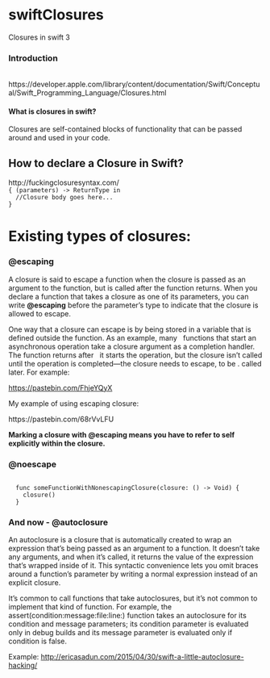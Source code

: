 # swiftClosures
Closures in swift 3 </br>

<h3><b> Introduction </b></h3></br>
https://developer.apple.com/library/content/documentation/Swift/Conceptual/Swift_Programming_Language/Closures.html

<h4> What is closures in swift? </h4>

  Closures are self-contained blocks of functionality that can be passed around and used in your code.
<h2><b> How to declare a Closure in Swift? </b></h2>
http://fuckingclosuresyntax.com/

<code>
{ (parameters) -> ReturnType in
  //Closure body goes here...
}
</code>

<h1><b> Existing types of closures: </b></h1>

<h3> @escaping </h3>

<p> A closure is said to escape a function when the closure is passed as an argument to the function, but is called after the     function returns. When you declare a function that takes a closure as one of its parameters, you can write <b>@escaping</b>   before   the parameter’s type to indicate that the closure is allowed to escape.

One way that a closure can escape is by being stored in a variable that is defined outside the function. As an example, many   functions that start an asynchronous operation take a closure argument as a completion handler. The function returns after     it starts the operation, but the closure isn’t called until the operation is completed—the closure needs to escape, to be .   called later. For example: </p>
https://pastebin.com/FhjeYQyX

<p> My example of using escaping closure: </p>
https://pastebin.com/68rVvLFU </br>

<b> Marking a closure with @escaping means you have to refer to self explicitly within the closure. </b>

<h3> @noescape </h3>

<code lang="swift">
  func someFunctionWithNonescapingClosure(closure: () -> Void) {
    closure()
  }
</code>

<h3><b> And now - @autoclosure</b></h3>

<p>
An autoclosure is a closure that is automatically created to wrap an expression that’s being passed as an argument to a function. It doesn’t take any arguments, and when it’s called, it returns the value of the expression that’s wrapped inside of it. This syntactic convenience lets you omit braces around a function’s parameter by writing a normal expression instead of an explicit closure.
</p>

<p>
It’s common to call functions that take autoclosures, but it’s not common to implement that kind of function. For example, the assert(condition:message:file:line:) function takes an autoclosure for its condition and message parameters; its condition parameter is evaluated only in debug builds and its message parameter is evaluated only if condition is false.
</p>

Example:
http://ericasadun.com/2015/04/30/swift-a-little-autoclosure-hacking/
